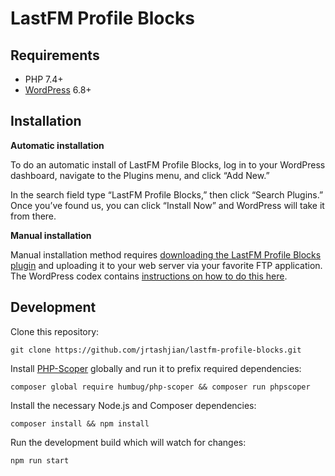 # LastFM Profile Blocks

## Requirements

- PHP 7.4+
- [WordPress](http://wordpress.org/) 6.8+

## Installation

**Automatic installation**

To do an automatic install of LastFM Profile Blocks, log in to your WordPress dashboard, navigate to the Plugins menu, and click “Add New.”

In the search field type “LastFM Profile Blocks,” then click “Search Plugins.” Once you’ve found us, you can click “Install Now” and WordPress will take it from there.

**Manual installation**

Manual installation method requires [downloading the LastFM Profile Blocks plugin](https://wordpress.org/plugins/lastfm-profile-blocks) and uploading it to your web server via your favorite FTP application. The WordPress codex contains [instructions on how to do this here](https://wordpress.org/support/article/managing-plugins/#manual-plugin-installation).

## Development

Clone this repository:
```
git clone https://github.com/jrtashjian/lastfm-profile-blocks.git
```

Install [PHP-Scoper](https://github.com/humbug/php-scoper) globally and run it to prefix required dependencies:
```
composer global require humbug/php-scoper && composer run phpscoper
```

Install the necessary Node.js and Composer dependencies:
```
composer install && npm install
```

Run the development build which will watch for changes:
```
npm run start
```